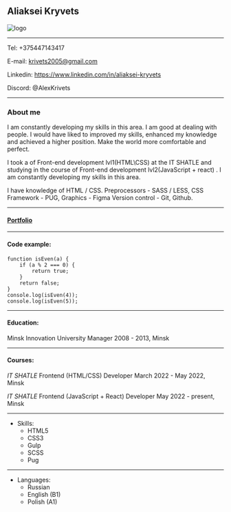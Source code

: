 ## Aliaksei Kryvets

![logo](https://alexkrivets.github.io/resume/assets/img/avatar1.jpg)

---

Tel: +375447143417

E-mail: krivets2005@gmail.com

Linkedin: https://www.linkedin.com/in/aliaksei-kryvets

Discord: @AlexKrivets

---

### About me

I am constantly developing my skills in this area. I am good at dealing with people. I would have liked to improved my skills, enhanced my knowledge and achieved a higher position. Make the world more comfortable and perfect.

I took a of Front-end development lvl1(HTML\CSS) at the IT SHATLE and studying in the course of Front-end development lvl2(JavaScript + react) . I am constantly developing my skills in this area.

I have knowledge of HTML / CSS. Preprocessors - SASS / LESS, CSS Framework - PUG, Graphics - Figma Version control - Git, Github.

---

#### [Portfolio](https://alexkrivets.github.io/Portfolio/build/)

---

#### Сode example:

```
function isEven(a) {
    if (a % 2 === 0) {
        return true;
    }
    return false;
}
console.log(isEven(4));
console.log(isEven(5));
```

---

#### Education:

Minsk Innovation University
Manager
2008 - 2013, Minsk

---

#### Courses:

_IT SHATLE_
Frontend (HTML/CSS) Developer
March 2022 - May 2022, Minsk

_IT SHATLE_
Frontend (JavaScript + React) Developer
May 2022 - present, Minsk

---

- Skills:
  - HTML5
  - CSS3
  - Gulp
  - SCSS
  - Pug

---

- Languages:
  - Russian
  - English (B1)
  - Polish (A1)
